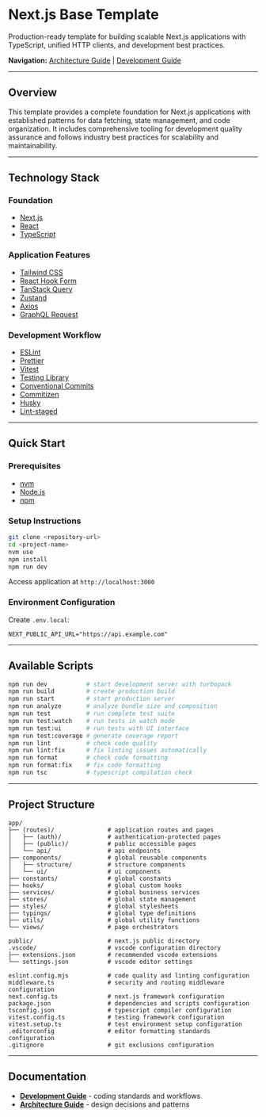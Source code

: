 # Next.js Base Template

Production-ready template for building scalable Next.js applications with TypeScript, unified HTTP clients, and development best practices.

**Navigation:** [Architecture Guide](.docs/ARCHITECTURE.md) | [Development Guide](.docs/DEVELOPMENT.md)

---

## Overview

This template provides a complete foundation for Next.js applications with established patterns for data fetching, state management, and code organization. It includes comprehensive tooling for development quality assurance and follows industry best practices for scalability and maintainability.

---

## Technology Stack

### Foundation

- [Next.js](https://nextjs.org)
- [React](https://react.dev)
- [TypeScript](https://www.typescriptlang.org)

### Application Features

- [Tailwind CSS](https://tailwindcss.com)
- [React Hook Form](https://react-hook-form.com)
- [TanStack Query](https://tanstack.com/query)
- [Zustand](https://zustand-demo.pmnd.rs)
- [Axios](https://axios-http.com)
- [GraphQL Request](https://github.com/jasonkuhrt/graphql-request)

### Development Workflow

- [ESLint](https://eslint.org)
- [Prettier](https://prettier.io)
- [Vitest](https://vitest.dev)
- [Testing Library](https://testing-library.com)
- [Conventional Commits](https://www.conventionalcommits.org)
- [Commitizen](https://commitizen-tools.github.io/commitizen)
- [Husky](https://typicode.github.io/husky)
- [Lint-staged](https://github.com/lint-staged/lint-staged)

---

## Quick Start

### Prerequisites

- [nvm](https://github.com/nvm-sh/nvm)
- [Node.js](https://nodejs.org)
- [npm](https://www.npmjs.com)

### Setup Instructions

```bash
git clone <repository-url>
cd <project-name>
nvm use
npm install
npm run dev
```

Access application at `http://localhost:3000`

### Environment Configuration

Create `.env.local`:

```env
NEXT_PUBLIC_API_URL="https://api.example.com"
```

---

## Available Scripts

```bash
npm run dev           # start development server with turbopack
npm run build         # create production build
npm run start         # start production server
npm run analyze       # analyze bundle size and composition
npm run test          # run complete test suite
npm run test:watch    # run tests in watch mode
npm run test:ui       # run tests with UI interface
npm run test:coverage # generate coverage report
npm run lint          # check code quality
npm run lint:fix      # fix linting issues automatically
npm run format        # check code formatting
npm run format:fix    # fix code formatting
npm run tsc           # typescript compilation check
```

---

## Project Structure

```
app/
├── (routes)/               # application routes and pages
│   ├── (auth)/             # authentication-protected pages
│   ├── (public)/           # public accessible pages
│   └── api/                # api endpoints
├── components/             # global reusable components
│   ├── structure/          # structure components
│   └── ui/                 # ui components
├── constants/              # global constants
├── hooks/                  # global custom hooks
├── services/               # global business services
├── stores/                 # global state management
├── styles/                 # global stylesheets
├── typings/                # global type definitions
├── utils/                  # global utility functions
└── views/                  # page orchestrators

public/                     # next.js public directory
.vscode/                    # vscode configuration directory
├── extensions.json         # recommended vscode extensions
└── settings.json           # vscode editor settings

eslint.config.mjs           # code quality and linting configuration
middleware.ts               # security and routing middleware configuration
next.config.ts              # next.js framework configuration
package.json                # dependencies and scripts configuration
tsconfig.json               # typescript compiler configuration
vitest.config.ts            # testing framework configuration
vitest.setup.ts             # test environment setup configuration
.editorconfig               # editor formatting standards configuration
.gitignore                  # git exclusions configuration
```

---

## Documentation

- **[Development Guide](.docs/DEVELOPMENT.md)** - coding standards and workflows
- **[Architecture Guide](.docs/ARCHITECTURE.md)** - design decisions and patterns
